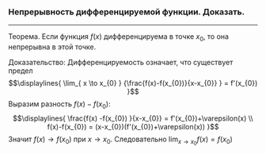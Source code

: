 ### Непрерывность дифференцируемой функции. Доказать.
---
Теорема. Если функция ${\displaystyle f(x)}$ дифференцируема в точке ${\displaystyle x_{0}}$, то она непрерывна в этой точке.

Доказательство:
Дифференцируемость означает, что существует предел
$$\displaylines{
\lim_{ x \to x_{0} } {\frac{f(x)-f(x_{0})}{x-x_{0}} } = f'(x_{0})
}$$
Выразим разность ${\displaystyle f(x)-f(x_{0}) }$:
$$\displaylines{
\frac{f(x) -f(x_{0})  }{x-x_{0}} = f'(x_{0})+\varepsilon(x) \\
f(x)-f(x_{0}) = (x-x_{0})(f'(x_{0})+\varepsilon(x)) 
}$$
Значит ${\displaystyle f(x) \to f(x_{0})}$ при ${\displaystyle x \to x_{0}}$. Следовательно ${\displaystyle \lim_{ x \to x_{0} } {f(x)} = f(x_{0})}$
